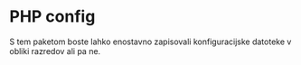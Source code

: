 # PHP config
S tem paketom boste lahko enostavno zapisovali konfiguracijske datoteke v obliki razredov ali pa ne.
